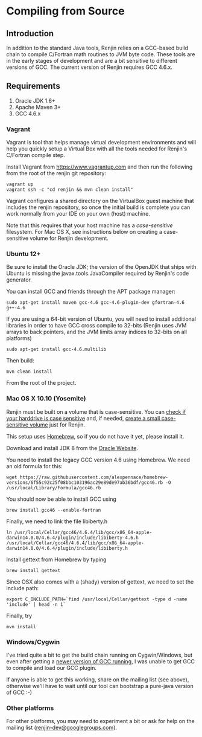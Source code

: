 
Compiling from Source
=====================

Introduction
------------

In addition to the standard Java tools, Renjin relies on a GCC-based
build chain to compile C/Fortran math routines to JVM byte code.
These tools are in the early stages of development and are a bit
sensitive to different versions of GCC. The current version of Renjin
requires GCC 4.6.x.


Requirements
------------
1. Oracle JDK 1.6+
2. Apache Maven 3+
3. GCC 4.6.x

### Vagrant

Vagrant is tool that helps manage virtual development environments and
will help you quickly setup a Virtual Box with all the tools needed
for Renjin's C/Fortran compile step.

Install Vagrant from https://www.vagrantup.com and then run the following
from the root of the renjin git repository:

    vagrant up
    vagrant ssh -c "cd renjin && mvn clean install"

Vagrant configures a shared directory on the VirtualBox guest machine
that includes the renjin repository, so once the initial build
is complete you can work normally from your IDE on your own (host) machine.

Note that this requires that your host machine has a *case-sensitive* 
filesystem. For Mac OS X, see instructions below on creating a case-sensitive volume
for Renjin development.

### Ubuntu 12+

Be sure to install the Oracle JDK; the version of the OpenJDK that ships
with Ubuntu is missing the javax.tools.JavaCompiler required
by Renjin's code generator.

You can install GCC and friends through the APT package manager:

    sudo apt-get install maven gcc-4.6 gcc-4.6-plugin-dev gfortran-4.6 g++-4.6

If you are using a 64-bit version of Ubuntu, you will need to
install additional libraries in order to have GCC cross compile
to 32-bits (Renjin uses JVM arrays to back pointers, and the JVM
limits array indices to 32-bits on all platforms)

    sudo apt-get install gcc-4.6.multilib

Then build:

    mvn clean install

From the root of the project.


### Mac OS X 10.10 (Yosemite)

Renjin must be built on a volume that is case-sensitive. You can
[check if your harddrive is case sensitive](http://apple.stackexchange.com/questions/71357/how-to-check-if-my-hd-is-case-sensitive-or-not#71360)
and, if needed, [create a small case-sensitive volume](https://coderwall.com/p/mgi8ja/case-sensitive-git-in-mac-os-x-like-a-pro)
just for Renjin.

This setup uses [Homebrew](http://brew.sh/), so if you do not have it yet, please install it.

Download and install JDK 8 from the [Oracle Website](http://www.oracle.com/technetwork/java/javase/downloads/index.html). 

You need to install the legacy GCC version 4.6 using Homebrew. We need an old formula for this:

    wget https://raw.githubusercontent.com/alexpennace/homebrew-versions/6f55c92c25f08bbc103196ac29e89de97ab36bdf/gcc46.rb -O /usr/local/Library/Formula/gcc46.rb

You should now be able to install GCC using

    brew install gcc46 --enable-fortran

Finally, we need to link the file libiberty.h

    ln /usr/local/Cellar/gcc46/4.6.4/lib/gcc/x86_64-apple-darwin14.0.0/4.6.4/plugin/include/libiberty-4.6.h /usr/local/Cellar/gcc46/4.6.4/lib/gcc/x86_64-apple-darwin14.0.0/4.6.4/plugin/include/libiberty.h

Install gettext from Homebrew by typing

    brew install gettext

Since OSX also comes with a (shady) version of gettext, we need to set the include path:

	export C_INCLUDE_PATH=`find /usr/local/Cellar/gettext -type d -name 'include' | head -n 1`

Finally, try

    mvn install


### Windows/Cygwin

I've tried quite a bit to get the build chain running on Cygwin/Windows,
but even after getting a [newer version of GCC running](http://cygwin.wikia.com/wiki/How_to_install_a_newer_version_of_GCC), I was unable
to get GCC to compile and load our GCC plugin.

If anyone is able to get this working, share on the mailing list (see above), otherwise
we'll have to wait until our tool can bootstrap a pure-java version of GCC :-)

### Other platforms

For other platforms, you may need to experiment a
bit or ask for help on the mailing list (renjin-dev@googlegroups.com).



